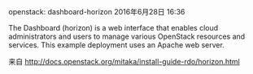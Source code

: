 openstack: dashboard-horizon
2016年6月28日
16:36
 
The Dashboard (horizon) is a web interface that enables cloud administrators and users to manage various OpenStack resources and services.
This example deployment uses an Apache web server.
 
来自 <http://docs.openstack.org/mitaka/install-guide-rdo/horizon.html> 
